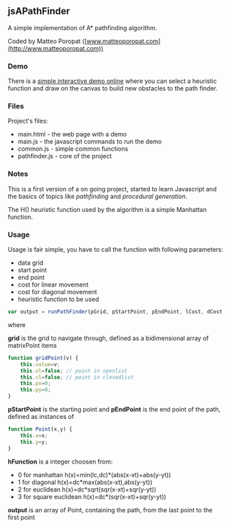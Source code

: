 ## jsAPathFinder 

A simple implementation of A* pathfinding algorithm.

Coded by Matteo Poropat ([www.matteoporopat.com](http://www.matteoporopat.com))

### Demo

There is a [simple interactive demo online](http://www.matteoporopat.com/dev/jsademo/index.html) where you can select a heuristic function and draw on the canvas to build new obstacles to the path finder.

### Files

Project's files:

* main.html - the web page with a demo
* main.js - the javascript commands to run the demo
* common.js - simple common functions
* pathfinder.js - core of the project
 
### Notes

This is a first version of a on going project, started to learn Javascript and the basics of topics like *pathfinding* and *procedural generation*.

The H() heuristic function used by the algorithm is a simple Manhattan function.

### Usage

Usage is fair simple, you have to call the function with following parameters:
* data grid
* start point 
* end point
* cost for linear movement
* cost for diagonal movement
* heuristic function to be used

```javascript
var output = runPathFinder(pGrid, pStartPoint, pEndPoint, lCost, dCost, hFunction)
```

where

**grid** is the grid to navigate through, defined as a bidimensional array of matrixPoint items

```javascript
function gridPoint(v) {
	this.value=v;
	this.ol=false; // point in openlist
	this.cl=false; // point in closedlist
	this.px=0;
	this.py=0;
}
```

**pStartPoint** is the starting point and **pEndPoint** is the end point of the path, defined as instances of

```javascript
function Point(x,y) {
	this.x=x;
	this.y=y;
}
```

**hFunction** is a integer choosen from:

* 0 for manhattan h(x)=min(lc,dc)*(abs(x-xt)+abs(y-yt)) 
* 1 for diagonal h(x)=dc*max(abs(x-xt),abs(y-yt))
* 2 for euclidean h(x)=dc*sqrt(sqr(x-xt)+sqr(y-yt))
* 3 for square euclidean h(x)=dc*(sqr(x-xt)+sqr(y-yt))

**output** is an array of Point, containing the path, from the last point to the first point


